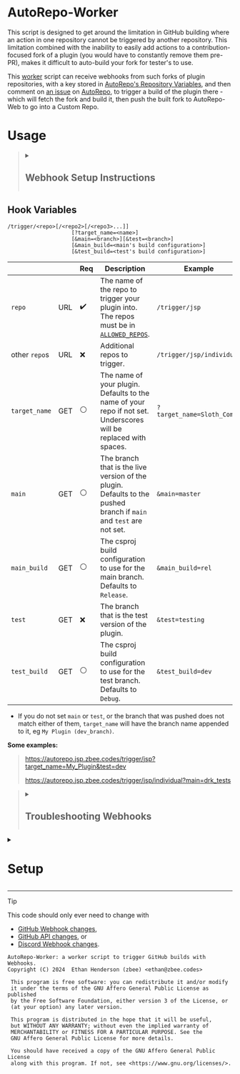 # AutoRepo-Worker

This script is designed to get around the limitation in GitHub
building where an action in one repository cannot be 
triggered by another repository.
This limitation combined with the inability to easily add 
actions to a contribution-focused fork of a plugin (you would 
have to constantly remove them pre-PR),
makes it difficult to auto-build your fork for tester's to use.

This [worker](https://autorepo.jsp.zbee.codes/worker)
script can receive webhooks from such forks of plugin 
repositories, with a key stored in
[AutoRepo's Repository Variables](https://github.com/Just-Some-Plugins/AutoRepo/settings/variables/actions),
and then comment on [an issue](https://github.com/Just-Some-Plugins/AutoRepo/issues/1) on
[AutoRepo](https://github.com/Just-Some-Plugins/AutoRepo), to 
trigger a build of the plugin there - which will fetch the 
fork and build it, then push the built fork to AutoRepo-Web 
to go into a Custom Repo.

# Usage

<blockquote><details><summary>

## Webhook Setup Instructions

</summary>

To use this worker, you need to set up a webhook on your 
plugin's repository.

1. Go to your repository's settings.
2. Go to `Webhooks`.
3. Click `Add webhook`.
4. Set the `Payload URL` to `https://autorepo.jsp.zbee.codes/trigger/...`
   - Replace the `...` with your desired variables from below.
5. Set the `Content type` to `application/json`.
6. Set the `Secret` to the key you were given.
   - Your key must have access to the repos you attempt to 
     trigger [here](https://github.com/Just-Some-Plugins/AutoRepo/settings/variables/actions/ALLOWED_REPOS_FOR_USERS)
     in `ALLOWED_REPOS_FOR_USERS`.
7. Select `Let me select individual events` and select 
   `Branch or tag creation`.
8. Click `Add webhook`.

</details></blockquote>

## Hook Variables

```
/trigger/<repo>[/<repo2>[/<repo3>...]]
                    [?target_name=<name>]
                    [&main=<branch>][&test=<branch>]
                    [&main_build=<main's build configuration>]
                    [&test_build=<test's build configuration>]
```

|               |     | Req                | Description                                                                                                                                                                          | Example                    |
|---------------|-----|--------------------|--------------------------------------------------------------------------------------------------------------------------------------------------------------------------------------|----------------------------|
| `repo`        | URL | :heavy_check_mark: | The name of the repo to trigger your plugin into.<br>The repos must be in [`ALLOWED_REPOS`](https://github.com/Just-Some-Plugins/AutoRepo/settings/variables/actions/ALLOWED_REPOS). | `/trigger/jsp`             |
| other `repo`s | URL | :x:                | Additional repos to trigger.                                                                                                                                                         | `/trigger/jsp/individual`  |
| `target_name` | GET | :white_circle:     | The name of your plugin.<br>Defaults to the name of your repo if not set.<br>Underscores will be replaced with spaces.<br>                                                           | `?target_name=Sloth_Combo` |
| `main`        | GET | :white_circle:     | The branch that is the live version of the plugin.<br/>Defaults to the pushed branch if `main` and `test` are not set.                                                               | `&main=master`             |
| `main_build`  | GET | :white_circle:     | The csproj build configuration to use for the main branch.<br/>Defaults to `Release`.                                                                                                | `&main_build=rel`          |
| `test`        | GET | :x:                | The branch that is the test version of the plugin.                                                                                                                                   | `&test=testing`            |
| `test_build`  | GET | :white_circle:     | The csproj build configuration to use for the test branch.<br/>Defaults to `Debug`.                                                                                                  | `&test_build=dev`          |

- If you do not set `main` or `test`, or the branch that was 
  pushed does not match either of them, `target_name` will 
  have the branch name appended to it, eg `My Plugin (dev_branch)`.

**Some examples:**
> https://autorepo.jsp.zbee.codes/trigger/jsp?target_name=My_Plugin&test=dev
> 
> https://autorepo.jsp.zbee.codes/trigger/jsp/individual?main=drk_tests

<blockquote><details><summary>

## Troubleshooting Webhooks

</summary>

If you are having trouble with the webhook, you can refer to the
Recent Deliveries section of your webhook's settings to see what
the worker replied with.

Additionally, you can check [the trigger log issue](https://github.com/Just-Some-Plugins/AutoRepo/issues/1)
for the triggering data from the worker; specifically the 
collapsed section `Raw Trigger Data` at the bottom of the 
most recent comment regarding your plugin.

You may also check the [latest build](https://github.com/Just-Some-Plugins/AutoRepo/actions)
to see if the build script is failing for some reason with 
your plugin.

Finally, you can copy the link to the specific trigger log 
comment and post a new issue to AutoRepo with the link.

</details></blockquote>

<details><summary>

# Setup

</summary>

## Worker Variables

These Environment Variables are required to be present on the
worker.

| Variable Name | Value                                                                 | Link                                                             |
|---------------|-----------------------------------------------------------------------|------------------------------------------------------------------|
| Read_Keys     | Fine-Grained PAT with Repository: Variables: Read, on AutoRepo        | [->](https://github.com/settings/personal-access-tokens/3693504) |
| Issue_Comment | Fine-Grained PAT with Repository: Issues: Read and Write, on AutoRepo | [->](https://github.com/settings/personal-access-tokens/3693515) |

## Repository Variables

These Actions Variables are required to be present on 
AutoRepo, the repository that the worker is triggering builds on.

Setup under `Secrets and Variables` > `Actions` > `Variables` in
the repository settings.

| Variable Name           | Value                                                                                                                                         | Link                                                                                                   |
|-------------------------|-----------------------------------------------------------------------------------------------------------------------------------------------|--------------------------------------------------------------------------------------------------------|
| ALLOWED_REPOS           | A comma-separated list of plugin repository choices allowed. Spaces/line-breaks permitted                                                     | [->](https://github.com/Just-Some-Plugins/AutoRepo/settings/variables/actions/ALLOWED_REPOS)           |
| ALLOWED_REPOS_FOR_USERS | A line-break-separated list of key owner's names, a colon, then a comma-separated list of plugin repositories they can access, or `*` or `-`. | [->](https://github.com/Just-Some-Plugins/AutoRepo/settings/variables/actions/ALLOWED_REPOS_FOR_USERS) |

### `ALLOWED_REPOS` example
```
just-some-plugins,
dev,
zbee-personal
```

### `ALLOWED_REPOS_FOR_USERS` example
```
zbee: *
alice: just-some-plugins, dev
testing: -
```

### Key example
Yes, ideally keys would be secrets instead of variables, but 
it is not possible to read secrets via the GitHub API.

> *Variable name:* `zbee`, 
`zbee__fork`
> 
> *Value:* `<key value>`

The name of the variable before two underscores is the name of
the user who owns the key.

So, `zbee__fork` is another key for `zbee`.
And because in `ALLOWED_REPOS_FOR_USERS` `zbee` has `*` 
access in the above example, `zbee` and `zbee__fork` keys can 
both be used to access any plugin repository.

</details>

---

> [!TIP]
> This code should only ever need to change with
> - [GitHub Webhook changes](https://github.blog/changelog/label/webhooks/),
> - [GitHub API changes](https://github.blog/changelog/label/api,apis/), or
> - [Discord Webhook changes](https://discord.com/developers/docs/change-log).

    AutoRepo-Worker: a worker script to trigger GitHub builds with Webhooks.
    Copyright (C) 2024  Ethan Henderson (zbee) <ethan@zbee.codes>

     This program is free software: you can redistribute it and/or modify
     it under the terms of the GNU Affero General Public License as published
     by the Free Software Foundation, either version 3 of the License, or
     (at your option) any later version.

     This program is distributed in the hope that it will be useful,
     but WITHOUT ANY WARRANTY; without even the implied warranty of
     MERCHANTABILITY or FITNESS FOR A PARTICULAR PURPOSE. See the
     GNU Affero General Public License for more details.

     You should have received a copy of the GNU Affero General Public License
     along with this program. If not, see <https://www.gnu.org/licenses/>. 
